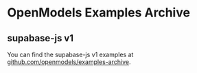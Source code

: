 # OpenModels Examples Archive

## supabase-js v1

You can find the supabase-js v1 examples at [github.com/openmodels/examples-archive](https://github.com/open-models-platform/examples-archive).

